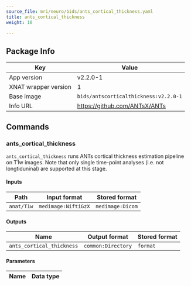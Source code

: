 ```yaml
---
source_file: mri/neuro/bids/ants_cortical_thickness.yaml
title: ants_cortical_thickness
weight: 10

---
```


## Package Info
|Key|Value|
|---|-----|
|App version|v2.2.0-1|
|XNAT wrapper version|1|
|Base image|`bids/antscorticalthickness:v2.2.0-1`|
|Info URL|https://github.com/ANTsX/ANTs|

## Commands
### ants_cortical_thickness
`ants_cortical_thickness` runs ANTs cortical thickness estimation pipeline on T1w images. Note that only single time-point analyses (i.e. not longtiduninal) are supported at this stage.

#### Inputs
|Path|Input format|Stored format|
|----|------------|-------------|
|`anat/T1w`|`medimage:NiftiGzX`|`medimage:Dicom`|

#### Outputs
|Name|Output format|Stored format|
|----|-------------|-------------|
|`ants_cortical_thickness`|`common:Directory`|`format`|

#### Parameters
|Name|Data type|
|----|---------|
